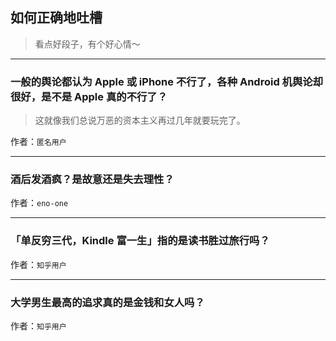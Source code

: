 ## 如何正确地吐槽

> 看点好段子，有个好心情～


 
---

### 一般的舆论都认为 Apple 或 iPhone 不行了，各种 Android 机舆论却很好，是不是 Apple 真的不行了？

> 这就像我们总说万恶的资本主义再过几年就要玩完了。


作者：`匿名用户`

---

### 酒后发酒疯？是故意还是失去理性？

> 


作者：`eno-one`

---

### 「单反穷三代，Kindle 富一生」指的是读书胜过旅行吗？

> 


作者：`知乎用户`

---

### 大学男生最高的追求真的是金钱和女人吗？

> 


作者：`知乎用户`